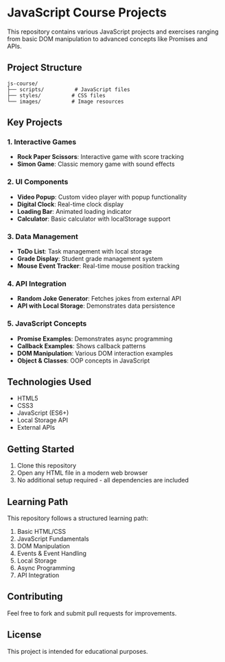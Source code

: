 # JavaScript Course Projects

This repository contains various JavaScript projects and exercises ranging from basic DOM manipulation to advanced concepts like Promises and APIs.

## Project Structure

```
js-course/
├── scripts/          # JavaScript files
├── styles/          # CSS files
└── images/          # Image resources
```

## Key Projects

### 1. Interactive Games
- **Rock Paper Scissors**: Interactive game with score tracking
- **Simon Game**: Classic memory game with sound effects

### 2. UI Components
- **Video Popup**: Custom video player with popup functionality
- **Digital Clock**: Real-time clock display
- **Loading Bar**: Animated loading indicator
- **Calculator**: Basic calculator with localStorage support

### 3. Data Management
- **ToDo List**: Task management with local storage
- **Grade Display**: Student grade management system
- **Mouse Event Tracker**: Real-time mouse position tracking

### 4. API Integration
- **Random Joke Generator**: Fetches jokes from external API
- **API with Local Storage**: Demonstrates data persistence

### 5. JavaScript Concepts
- **Promise Examples**: Demonstrates async programming
- **Callback Examples**: Shows callback patterns
- **DOM Manipulation**: Various DOM interaction examples
- **Object & Classes**: OOP concepts in JavaScript

## Technologies Used
- HTML5
- CSS3
- JavaScript (ES6+)
- Local Storage API
- External APIs

## Getting Started
1. Clone this repository
2. Open any HTML file in a modern web browser
3. No additional setup required - all dependencies are included

## Learning Path
This repository follows a structured learning path:
1. Basic HTML/CSS
2. JavaScript Fundamentals
3. DOM Manipulation
4. Events & Event Handling
5. Local Storage
6. Async Programming
7. API Integration

## Contributing
Feel free to fork and submit pull requests for improvements.

## License
This project is intended for educational purposes.
